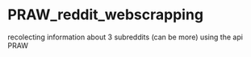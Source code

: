 # PRAW_reddit_webscrapping
recolecting information about 3 subreddits (can be more) using the api PRAW
